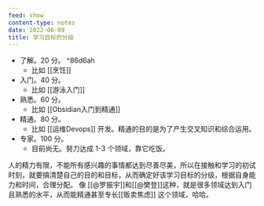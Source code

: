 ```yaml
---
feed: show
content-type: notes
date: 2022-06-09
title: 学习目标的分级
---
```

- 了解。20 分。 ^86d6ah
	- 比如 [[烹饪]]
- 入门。40 分。
	- 比如 [[游泳入门]]
- 熟悉。60 分。
	- 比如 [[Obsidian入门到精通]]
- 精通。80 分。
	- 比如 [[运维Devops]] 开发。精通的目的是为了产生交叉知识和综合运用。
- 专家。100 分。
	- 目前尚无。努力达成 1-3 个领域，靠它吃饭。

人的精力有限，不能所有感兴趣的事情都达到尽善尽美，所以在接触和学习的初试时刻，就要搞清楚自己的目的和目标，从而确定好该学习目标的分级，根据自身能力和时间，合理分配。
像 [[@罗振宇]]和[[@樊登]]这种，就是很多领域达到入门且熟悉的水平，从而能精通甚至专长[[贩卖焦虑]] 这个领域，哈哈。
